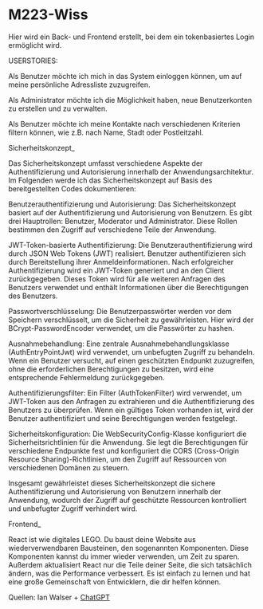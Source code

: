 # M223-Wiss

Hier wird ein Back- und Frontend erstellt, bei dem ein tokenbasiertes Login ermöglicht wird. 


USERSTORIES:

Als Benutzer möchte ich mich in das System einloggen können, um auf meine persönliche Adressliste zuzugreifen.

Als Administrator möchte ich die Möglichkeit haben, neue Benutzerkonten zu erstellen und zu verwalten.

Als Benutzer möchte ich meine Kontakte nach verschiedenen Kriterien filtern können, wie z.B. nach Name, Stadt oder Postleitzahl.


Sicherheitskonzept_

Das Sicherheitskonzept umfasst verschiedene Aspekte der Authentifizierung und Autorisierung innerhalb der Anwendungsarchitektur. Im Folgenden werde ich das Sicherheitskonzept auf Basis des bereitgestellten Codes dokumentieren:

Benutzerauthentifizierung und Autorisierung: Das Sicherheitskonzept basiert auf der Authentifizierung und Autorisierung von Benutzern. Es gibt drei Hauptrollen: Benutzer, Moderator und Administrator. Diese Rollen bestimmen den Zugriff auf verschiedene Teile der Anwendung.

JWT-Token-basierte Authentifizierung: Die Benutzerauthentifizierung wird durch JSON Web Tokens (JWT) realisiert. Benutzer authentifizieren sich durch Bereitstellung ihrer Anmeldeinformationen. Nach erfolgreicher Authentifizierung wird ein JWT-Token generiert und an den Client zurückgegeben. Dieses Token wird für alle weiteren Anfragen des Benutzers verwendet und enthält Informationen über die Berechtigungen des Benutzers.

Passwortverschlüsselung: Die Benutzerpasswörter werden vor dem Speichern verschlüsselt, um die Sicherheit zu gewährleisten. Hier wird der BCrypt-PasswordEncoder verwendet, um die Passwörter zu hashen.

Ausnahmebehandlung: Eine zentrale Ausnahmebehandlungsklasse (AuthEntryPointJwt) wird verwendet, um unbefugten Zugriff zu behandeln. Wenn ein Benutzer versucht, auf einen geschützten Endpunkt zuzugreifen, ohne die erforderlichen Berechtigungen zu besitzen, wird eine entsprechende Fehlermeldung zurückgegeben.

Authentifizierungsfilter: Ein Filter (AuthTokenFilter) wird verwendet, um JWT-Token aus den Anfragen zu extrahieren und die Authentifizierung des Benutzers zu überprüfen. Wenn ein gültiges Token vorhanden ist, wird der Benutzer authentifiziert und seine Berechtigungen werden festgelegt.

Sicherheitskonfiguration: Die WebSecurityConfig-Klasse konfiguriert die Sicherheitsrichtlinien für die Anwendung. Sie legt die Berechtigungen für verschiedene Endpunkte fest und konfiguriert die CORS (Cross-Origin Resource Sharing)-Richtlinien, um den Zugriff auf Ressourcen von verschiedenen Domänen zu steuern.

Insgesamt gewährleistet dieses Sicherheitskonzept die sichere Authentifizierung und Autorisierung von Benutzern innerhalb der Anwendung, wodurch der Zugriff auf geschützte Ressourcen kontrolliert und unbefugter Zugriff verhindert wird.

Frontend_

React ist wie digitales LEGO. Du baust deine Website aus wiederverwendbaren Bausteinen, den sogenannten Komponenten. Diese Komponenten kannst du immer wieder verwenden, um Zeit zu sparen. Außerdem aktualisiert React nur die Teile deiner Seite, die sich tatsächlich ändern, was die Performance verbessert. Es ist einfach zu lernen und hat eine große Gemeinschaft von Entwicklern, die dir helfen können.





Quellen: Ian Walser + [ChatGPT](https://chatgpt.com/)

